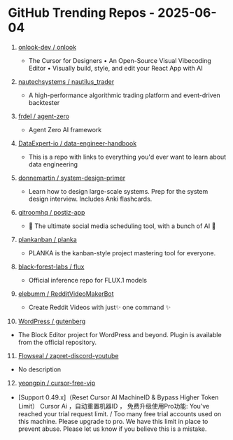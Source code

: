 # GitHub Trending Repos - 2025-06-04

1. [onlook-dev /    onlook](https://github.com/onlook-dev/onlook)
   - The Cursor for Designers • An Open-Source Visual Vibecoding Editor • Visually build, style, and edit your React App with AI

2. [nautechsystems /    nautilus_trader](https://github.com/nautechsystems/nautilus_trader)
   - A high-performance algorithmic trading platform and event-driven backtester

3. [frdel /    agent-zero](https://github.com/frdel/agent-zero)
   - Agent Zero AI framework

4. [DataExpert-io /    data-engineer-handbook](https://github.com/DataExpert-io/data-engineer-handbook)
   - This is a repo with links to everything you'd ever want to learn about data engineering

5. [donnemartin /    system-design-primer](https://github.com/donnemartin/system-design-primer)
   - Learn how to design large-scale systems. Prep for the system design interview. Includes Anki flashcards.

6. [gitroomhq /    postiz-app](https://github.com/gitroomhq/postiz-app)
   - 📨 The ultimate social media scheduling tool, with a bunch of AI 🤖

7. [plankanban /    planka](https://github.com/plankanban/planka)
   - PLANKA is the kanban-style project mastering tool for everyone.

8. [black-forest-labs /    flux](https://github.com/black-forest-labs/flux)
   - Official inference repo for FLUX.1 models

9. [elebumm /    RedditVideoMakerBot](https://github.com/elebumm/RedditVideoMakerBot)
   - Create Reddit Videos with just✨ one command ✨

10. [WordPress /    gutenberg](https://github.com/WordPress/gutenberg)
   - The Block Editor project for WordPress and beyond. Plugin is available from the official repository.

11. [Flowseal /    zapret-discord-youtube](https://github.com/Flowseal/zapret-discord-youtube)
   - No description

12. [yeongpin /    cursor-free-vip](https://github.com/yeongpin/cursor-free-vip)
   - [Support 0.49.x]（Reset Cursor AI MachineID & Bypass Higher Token Limit） Cursor Ai ，自动重置机器ID ， 免费升级使用Pro功能: You've reached your trial request limit. / Too many free trial accounts used on this machine. Please upgrade to pro. We have this limit in place to prevent abuse. Please let us know if you believe this is a mistake.

